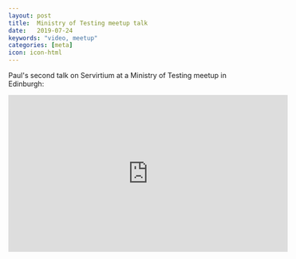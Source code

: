 ```yaml
---
layout: post
title:  Ministry of Testing meetup talk
date:   2019-07-24
keywords: "video, meetup"
categories: [meta]
icon: icon-html
---
```


Paul's second talk on Servirtium at a Ministry of Testing meetup in Edinburgh:

<iframe width="560" height="315" src="https://www.youtube.com/embed/256kAL890GI" frameborder="0" allow="accelerometer; autoplay; encrypted-media; gyroscope; picture-in-picture" allowfullscreen></iframe>